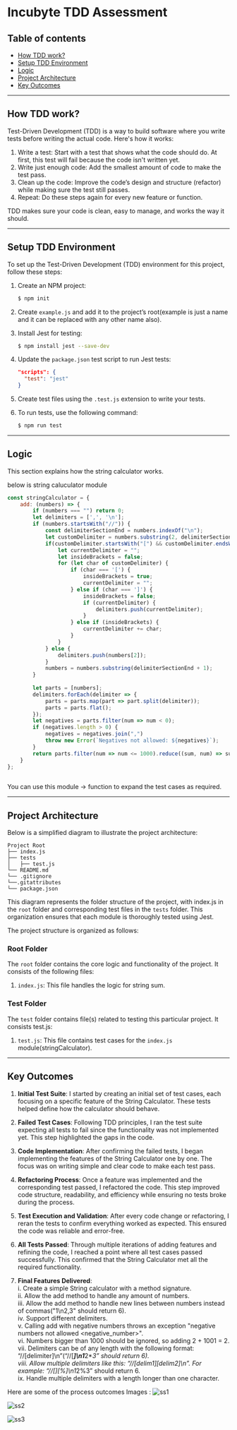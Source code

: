 # Incubyte TDD Assessment

## Table of contents
- [How TDD work?](#how-tdd-work)
- [Setup TDD Environment](#setup-tdd-environment)
- [Logic](#logic)
- [Project Architecture](#project-architecture)
- [Key Outcomes](#key-outcomes)
---
## How TDD work?
Test-Driven Development (TDD) is a way to build software where you write tests before writing the actual code. Here's how it works:    
1) Write a test: Start with a test that shows what the code should do. At first, this test will fail because the code isn't written yet.  
2) Write just enough code: Add the smallest amount of code to make the test pass.  
3) Clean up the code: Improve the code’s design and structure (refactor) while making sure the test still passes.  
4) Repeat: Do these steps again for every new feature or function.  

TDD makes sure your code is clean, easy to manage, and works the way it should.

---

## Setup TDD Environment

To set up the Test-Driven Development (TDD) environment for this project, follow these steps:

1. Create an NPM project:
   ```bash
   $ npm init
   ```

2. Create `example.js` and add it to the project’s root(example is just a name and it can be replaced with any other name also).

3. Install Jest for testing:
   ```bash
   $ npm install jest --save-dev
   ```

4. Update the `package.json` test script to run Jest tests:
   ```json
   "scripts": {
     "test": "jest"
   }
   ```

5. Create test files using the `.test.js` extension to write your tests.

6. To run tests, use the following command:
   ```bash
   $ npm run test
   ```
---

## Logic

This section explains how the string calculator works.

below is string caluculator module
```javascript
const stringCalculator = {
    add: (numbers) => {
        if (numbers === "") return 0;
        let delimiters = [',', '\n'];
        if (numbers.startsWith("//")) {
            const delimiterSectionEnd = numbers.indexOf("\n");
            let customDelimiter = numbers.substring(2, delimiterSectionEnd);
            if(customDelimiter.startsWith("[") && customDelimiter.endsWith("]")) {
                let currentDelimiter = "";
                let insideBrackets = false;
                for (let char of customDelimiter) {
                    if (char === '[') {
                        insideBrackets = true;
                        currentDelimiter = "";
                    } else if (char === ']') {
                        insideBrackets = false;
                        if (currentDelimiter) {
                            delimiters.push(currentDelimiter);
                        }
                    } else if (insideBrackets) {
                        currentDelimiter += char;
                    }
                }
            } else {
                delimiters.push(numbers[2]);
            }
            numbers = numbers.substring(delimiterSectionEnd + 1);
        }
      
        let parts = [numbers];
        delimiters.forEach(delimiter => {
            parts = parts.map(part => part.split(delimiter));
            parts = parts.flat();
        });
        let negatives = parts.filter(num => num < 0);
        if (negatives.length > 0) {
            negatives = negatives.join(",")
            throw new Error(`Negatives not allowed: ${negatives}`);
        }
        return parts.filter(num => num <= 1000).reduce((sum, num) => sum + parseInt(num), 0);
    }
};
  
```

You can use this module -> function to expand the test cases as required.

---

## Project Architecture

Below is a simplified diagram to illustrate the project architecture:

```
Project Root
├── index.js
├── tests
│   ├── test.js
└── README.md
└── .gitignore
└──.gitattributes
└── package.json
```

This diagram represents the folder structure of the project, with index.js in the `root` folder and corresponding test files in the `tests` folder. This organization ensures that each module is thoroughly tested using Jest.

The project structure is organized as follows:

### Root Folder

The `root` folder contains the core logic and functionality of the project. It consists of the following files:

1. `index.js`: This file handles the logic for string sum.

### Test Folder

The `test` folder contains file(s) related to testing this particular project. It consists test.js:

1. `test.js`: This file contains test cases for the `index.js` module(stringCalculator).

---

## Key Outcomes
1. **Initial Test Suite**: I started by creating an initial set of test cases, each focusing on a specific feature of the String Calculator. These tests helped define how the calculator should behave.

2. **Failed Test Cases**: Following TDD principles, I ran the test suite expecting all tests to fail since the functionality was not implemented yet. This step highlighted the gaps in the code.

3. **Code Implementation**: After confirming the failed tests, I began implementing the features of the String Calculator one by one. The focus was on writing simple and clear code to make each test pass.

4. **Refactoring Process**: Once a feature was implemented and the corresponding test passed, I refactored the code. This step improved code structure, readability, and efficiency while ensuring no tests broke during the process.

5. **Test Execution and Validation**: After every code change or refactoring, I reran the tests to confirm everything worked as expected. This ensured the code was reliable and error-free.

6. **All Tests Passed**: Through multiple iterations of adding features and refining the code, I reached a point where all test cases passed successfully. This confirmed that the String Calculator met all the required functionality.

7. **Final Features Delivered**:  
    i. Create a simple String calculator with a method signature.  
    ii. Allow the add method to handle any amount of numbers.  
    iii. Allow the add method to handle new lines between numbers instead of commas("1\n2,3" should return 6).  
    iv. Support different delimiters.  
    v. Calling add with negative numbers throws an exception "negative numbers not allowed <negative_number>".  
    vi. Numbers bigger than 1000 should be ignored, so adding 2 + 1001 = 2.  
    vii. Delimiters can be of any length with the following format: “//[delimiter]\n”(“//[***]\n1***2***3” should return 6).  
    viii. Allow multiple delimiters like this: “//[delim1][delim2]\n”. For example: “//[*][%]\n1*2%3” should return 6.  
    ix. Handle multiple delimiters with a length longer than one character.  



Here are some of the process outcomes Images :
![ss1](https://github.com/user-attachments/assets/522c9062-0966-42eb-8af0-4cdee66372c8)

![ss2](https://github.com/user-attachments/assets/cb49aa23-a3e1-44c6-a9ec-9cbac5452a07)

![ss3](https://github.com/user-attachments/assets/718df860-e6c0-4e14-bb79-843d28c4fd5c)

